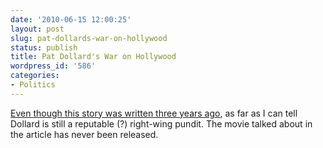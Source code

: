 ```yaml
---
date: '2010-06-15 12:00:25'
layout: post
slug: pat-dollards-war-on-hollywood
status: publish
title: Pat Dollard's War on Hollywood
wordpress_id: '586'
categories:
- Politics
---
```


[Even though this story was written three years ago](http://www.vanityfair.com/politics/features/2007/03/dollard200703?printable=true), as far as I can tell Dollard is still a reputable (?) right-wing pundit.  The movie talked about in the article has never been released.
